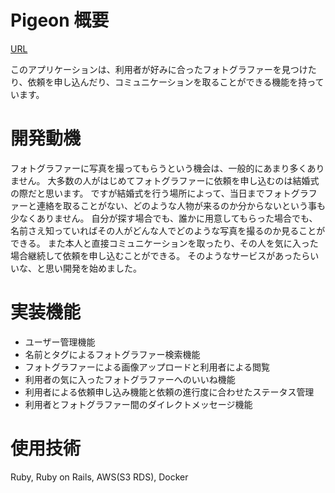 # Pigeon 概要
[URL](https://pigeon-400z.onrender.com/)

このアプリケーションは、利用者が好みに合ったフォトグラファーを見つけたり、依頼を申し込んだり、コミュニケーションを取ることができる機能を持っています。

# 開発動機
フォトグラファーに写真を撮ってもらうという機会は、一般的にあまり多くありません。
大多数の人がはじめてフォトグラファーに依頼を申し込むのは結婚式の際だと思います。
ですが結婚式を行う場所によって、当日までフォトグラファーと連絡を取ることがない、どのような人物が来るのか分からないという事も少なくありません。
自分が探す場合でも、誰かに用意してもらった場合でも、名前さえ知っていればその人がどんな人でどのような写真を撮るのか見ることができる。
また本人と直接コミュニケーションを取ったり、その人を気に入った場合継続して依頼を申し込むことができる。
そのようなサービスがあったらいいな、と思い開発を始めました。

# 実装機能
- ユーザー管理機能
- 名前とタグによるフォトグラファー検索機能
- フォトグラファーによる画像アップロードと利用者による閲覧
- 利用者の気に入ったフォトグラファーへのいいね機能
- 利用者による依頼申し込み機能と依頼の進行度に合わせたステータス管理
- 利用者とフォトグラファー間のダイレクトメッセージ機能


# 使用技術
Ruby, Ruby on Rails, AWS(S3 RDS), Docker

